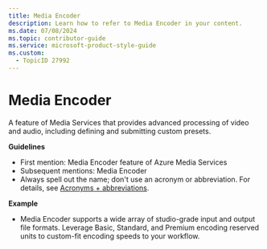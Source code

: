 ```yaml
---
title: Media Encoder
description: Learn how to refer to Media Encoder in your content.
ms.date: 07/08/2024
ms.topic: contributor-guide
ms.service: microsoft-product-style-guide
ms.custom:
  - TopicID 27992
---
```



# Media Encoder

A feature of Media Services that provides advanced processing of video and audio, including defining and submitting custom presets.

**Guidelines**

- First mention: Media Encoder feature of Azure Media Services
- Subsequent mentions: Media Encoder
- Always spell out the name; don't use an acronym or abbreviation. For details, see [Acronyms + abbreviations](~\acronyms-and-abbreviations.md).

**Example**

- Media Encoder supports a wide array of studio-grade input and output file formats. Leverage Basic, Standard, and Premium encoding reserved units to custom-fit encoding speeds to your workflow.  

